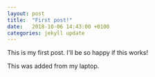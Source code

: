 ```yaml
---
layout: post
title:  "First post!"
date:   2018-10-06 14:43:00 +0100
categories: jekyll update
---
```

This is my first post. I'll be so happy if this works!

This was added from my laptop.
